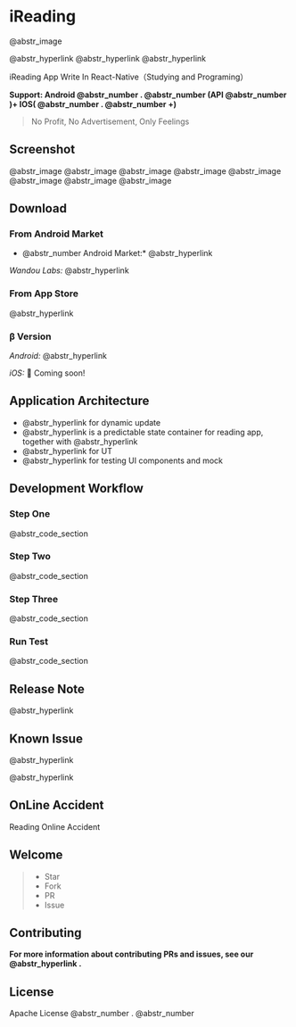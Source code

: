 # iReading

@abstr_image 

@abstr_hyperlink @abstr_hyperlink @abstr_hyperlink 

iReading App Write In React-Native（Studying and Programing）

**Support: Android @abstr_number . @abstr_number (API @abstr_number )+ IOS( @abstr_number . @abstr_number +)**

> No Profit, No Advertisement, Only Feelings

## Screenshot

@abstr_image @abstr_image @abstr_image @abstr_image @abstr_image @abstr_image @abstr_image @abstr_image 

## Download

### From Android Market

  * @abstr_number Android Market:* @abstr_hyperlink 



_Wandou Labs:_ @abstr_hyperlink 

### From App Store

@abstr_hyperlink 

### β Version

_Android:_ @abstr_hyperlink 

_iOS:_ :rocket: Coming soon!

## Application Architecture

  * @abstr_hyperlink for dynamic update
  * @abstr_hyperlink is a predictable state container for reading app, together with @abstr_hyperlink 
  * @abstr_hyperlink for UT
  * @abstr_hyperlink for testing UI components and mock



## Development Workflow

### Step One

@abstr_code_section 

### Step Two

@abstr_code_section 

### Step Three

@abstr_code_section 

### Run Test

@abstr_code_section 

## Release Note

@abstr_hyperlink 

## Known Issue

@abstr_hyperlink 

@abstr_hyperlink 

## OnLine Accident

Reading Online Accident

## Welcome

>   * Star
>   * Fork
>   * PR
>   * Issue
> 


## Contributing

**For more information about contributing PRs and issues, see our @abstr_hyperlink .**

## License

Apache License @abstr_number . @abstr_number 

